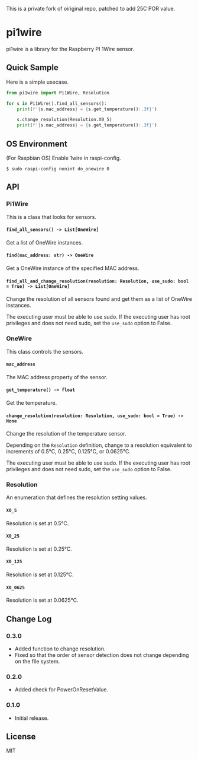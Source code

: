 This is a private fork of oiriginal repo, patched to add 25C POR value.

pi1wire
=====

pi1wire is a library for the Raspberry PI 1Wire sensor.

## Quick Sample

Here is a simple usecase.

```python
from pi1wire import Pi1Wire, Resolution

for s in Pi1Wire().find_all_sensors():
    print(f'{s.mac_address} = {s.get_temperature():.3f}')

    s.change_resolution(Resolution.X0_5)
    print(f'{s.mac_address} = {s.get_temperature():.3f}')
```

## OS Environment

(For Raspbian OS) Enable 1wire in raspi-config.

```
$ sudo raspi-config nonint do_onewire 0
```

## API

### Pi1Wire

This is a class that looks for sensors.

#### `find_all_sensors() -> List[OneWire]`

Get a list of OneWire instances.

#### `find(mac_address: str) -> OneWire`

Get a OneWire instance of the specified MAC address.

#### `find_all_and_change_resolution(resolution: Resolution, use_sudo: bool = True) -> List[OneWire]`

Change the resolution of all sensors found and get them as a list of OneWire instances.

The executing user must be able to use sudo.
If the executing user has root privileges and does not need sudo, set the `use_sudo` option to False.

### OneWire

This class controls the sensors.

#### `mac_address`

The MAC address property of the sensor.

#### `get_temperature() -> float`

Get the temperature.

#### `change_resolution(resolution: Resolution, use_sudo: bool = True) -> None`

Change the resolution of the temperature sensor.

Depending on the `Resolution` definition, change to a resolution equivalent to increments of 0.5°C, 0.25°C, 0.125°C, or 0.0625°C.

The executing user must be able to use sudo.
If the executing user has root privileges and does not need sudo, set the `use_sudo` option to False.

### Resolution

An enumeration that defines the resolution setting values.

#### `X0_5`

Resolution is set at 0.5°C.

#### `X0_25`

Resolution is set at 0.25°C.

#### `X0_125`

Resolution is set at 0.125°C.

#### `X0_0625`

Resolution is set at 0.0625°C.

## Change Log

### 0.3.0

- Added function to change resolution.
- Fixed so that the order of sensor detection does not change depending on the file system.

### 0.2.0

- Added check for PowerOnResetValue.

### 0.1.0

- Initial release.

## License

MIT
